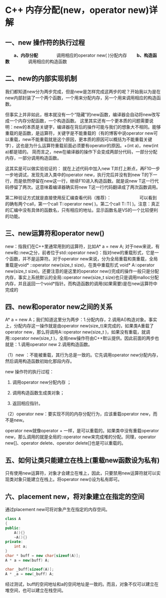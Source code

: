 # C++ 内存分配(new，operator new)详解

## 一、new 操作符的执行过程

　　**a、内存分配**
　　　　调用相应的operator new( )分配内存
　　**b、构造函数**
　　　　调用相应的构造函数　　

## 二、new的内部实现机制


我们都知道new分为两步完成，但是new是怎样完成这两步的呢？开始我以为是在new内部封装了一个两个函数，一个用来分配内存，另一个用来调用相应的构造函数。

但事实上并非如此，根本就没有一个“隐藏”的new函数，编译器会自动将new改写成一个内存分配函数，一个构造函数。
这里其实还有一个更本质的问题需要说明：new的本质是关键字，编译器在背后的操作可能与我们的想象大不相同。能够重载的是函数，是运算符，关键字是不能重载的（有的博客中说operator new可以重载，new不能重载就是这个原因，更本质的原因可以概括为不能重载关键字），这也是为什么运算符重载前面必须要有operator的原因。+(int a)，new(int a)都是错的。
简而言之，new在编译器的操作下会变成两部分代码，一部分分配内存，一部分调用构造函数。

这其实是可以做实验验证的：
就在上述代码中加入new T并打上断点，再F10一步一步地调试，发现先进入类中的operator new，执行完后并没有到new T的下一行，而是依然停留在new这一行，继续F10进入构造函数。就是说new T这一行代码停留了两次。这意味着编译器确实将new T这一行代码翻译成了两次函数调用。

第二种验证方式就是直接使用反汇编查看代码（推荐）：
　　　　　　
可以看到的确有两个call，第一个call T::operator new( )。第二个call T::T( )。注意：真正的汇编中没有具体的函数名，只有相应的地址。显示函数名是VS的一个比较便利的功能。

## 三、new运算符和operator new()

new：指我们在C++里通常用到的运算符，比如A* a = new A;  对于new来说，有new和::new之分，前者位于std::operator new()：指对new的重载形式，它是一个函数，并不是运算符。对于operator new来说，分为全局重载和类重载，全局重载是void* ::operator new(size_t size)，在类中重载形式 void* A::operator new(size_t size)。还要注意的是这里的operator new()完成的操作一般只是分配内存，事实上系统默认的全局::operator new(size_t size)也只是调用malloc分配内存，并且返回一个void*指针。而构造函数的调用(如果需要)是在new运算符中完成的

## 四、new和operator new之间的关系

A* a = new A；我们知道这里分为两步：1.分配内存，2.调用A()构造对象。事实上，分配内存这一操作就是由operator new(size_t)来完成的，如果类A重载了operator new，那么将调用A::operator new(size_t )，如果没有重载，就调用::operator new(size_t )，全局new操作符由C++默认提供。因此前面的两步也就是：1.调用operator new 2.调用构造函数。

（1）new ：不能被重载，其行为总是一致的。它先调用operator new分配内存，然后调用构造函数初始化那段内存。

new 操作符的执行过程：

1. 调用operator new分配内存 ；

2. 调用构造函数生成类对象；

3. 返回相应指针。

（2）operator new：要实现不同的内存分配行为，应该重载operator new，而不是new。

operator new就像operator + 一样，是可以重载的。如果类中没有重载operator new，那么调用的就是全局的::operator new来完成堆的分配。同理，operator new[]、operator delete、operator delete[]也是可以重载的。



## 五、如何让类只能建立在栈上(重载new函数设为私有)

只有使用new运算符，对象才会建立在堆上，因此，只要禁用new运算符就可以实现类对象只能建立在栈上。将operator new()设为私有即可。

## 六、placement new，将对象建立在指定的空间

通过placement new可将对象产生在指定的内存空间。

```c++
class A
{
public:
	A(){}
	~A(){}
private:
	int a;
}
char * buff = new char[sizeof(A)];
A * a = new(buff) A;

char _buff[sizeof(A)];
A * _a = new(_buff) A;
```

经过测试，buff的空间地址和a的空间地址是一致的。而且，对象不仅可以建立在堆空间，也可以建立在栈空间。